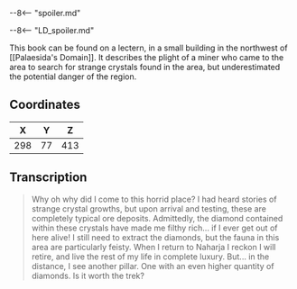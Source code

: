  

--8<-- "spoiler.md"

--8<-- "LD_spoiler.md"

This book can be found on a lectern, in a small building in the northwest of [[Palaesida's Domain]]. It describes the plight of a miner who came to the area to search for strange crystals found in the area, but underestimated the potential danger of the region.

## Coordinates
| **X** | **Y** | **Z** |
| :---: | :---: | :---: |
|  298  |  77   |  413  |

## Transcription
> Why oh why did I come to this horrid place? I had heard stories of strange crystal growths, but upon arrival and testing, these are completely typical ore deposits. Admittedly, the diamond contained within these crystals have made me filthy rich... if I ever get out of here alive! I still need to extract the diamonds, but the fauna in this area are particularly feisty. When I return to Naharja I reckon I will retire, and live the rest of my life in complete luxury. But... in the distance, I see another pillar. One with an even higher quantity of diamonds. Is it worth the trek?
